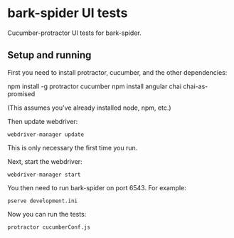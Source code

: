 # bark-spider UI tests
Cucumber-protractor UI tests for bark-spider.

## Setup and running

First you need to install protractor, cucumber, and the other dependencies:

  npm install -g protractor cucumber
  npm install angular chai chai-as-promised

(This assumes you've already installed node, npm, etc.)

Then update webdriver:

	webdriver-manager update

This is only necessary the first time you run.

Next, start the webdriver:

	webdriver-manager start

You then need to run bark-spider on port 6543. For example:

    pserve development.ini

Now you can run the tests:

	protractor cucumberConf.js
